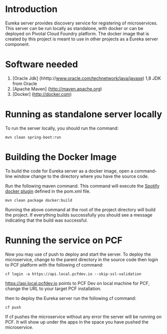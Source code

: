 # Introduction
Eureka server provides discovery service for registering of microservices. This server can be run locally as standalone, with docker or can be deployed on Pivotal Cloud Foundry platform.
The docker image that is created by this project is meant to use in other projects as a Eureka server component.

# Software needed
1.  [Oracle Jdk] (hhttp://www.oracle.com/technetwork/java/javase) 1,8 JDK from Oracle
2.	[Apache Maven] (http://maven.apache.org)
3.	[Docker] (http://docker.com)

# Running as standalone server locally
To run the server locally, you should run the command:

```
mvn clean spring-boot:run
```

# Building the Docker Image
To build the code for Eureka server as a docker image, open a command-line window change to the directory where you have the source code.

Run the following maven command.  This command will execute the [Spotify docker plugin](https://github.com/spotify/docker-maven-plugin) defined in the pom.xml file.  
```
mvn clean package docker:build
```
Running the above command at the root of the project directory will build the project. If everything builds successfully you should see a message indicating that the build was successful.

# Running the service on PCF
Now you may use cf push to deploy and start the server. To deploy the microservice, change to the parent directory in the source code then login to PCF platform with the following cf command:
```
cf login -a https://api.local.pcfdev.io --skip-ssl-validation
```
https://api.local.pcfdev.io points to PCF Dev on local machine for PCF, change the URL to your target PCF installation.
   
then to deploy the Eureka server run the following cf command:
```
cf push
```
If cf pushes the microservice without any error the server will be running on PCF. It will show up under the apps in the space you have pushed the microservice.
